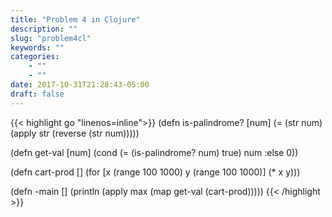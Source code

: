 ```yaml
---
title: "Problem 4 in Clojure"
description: ""
slug: "problem4cl"
keywords: ""
categories: 
    - ""
    - ""
date: 2017-10-31T21:28:43-05:00
draft: false
---
```

{{< highlight go  "linenos=inline">}}
(defn is-palindrome?
  [num]
   (= (str num) (apply str (reverse (str num)))))

(defn get-val
  [num]
  (cond 
    (= (is-palindrome? num) true) num
    :else 0))

(defn cart-prod 
  []
  (for [x (range 100 1000)
        y (range 100 1000)]
    (* x y)))

(defn -main
  []
  (println (apply max (map get-val (cart-prod)))))
{{< /highlight >}}
